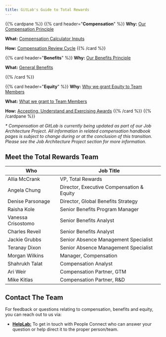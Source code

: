 ```yaml
---
title: GitLab's Guide to Total Rewards
---
```


{{% cardpane %}}
{{% card header="**Compensation**" %}}
**Why:** [Our Compensation Principle](/handbook/total-rewards/compensation/#gitlabs-compensation-principles)

**What:** [Compensation Calculator Inputs](/handbook/total-rewards/compensation/compensation-calculator/)

**How:** [Compensation Review Cycle](/handbook/total-rewards/compensation/compensation-review-cycle/)
{{% /card %}}

{{% card header="**Benefits**" %}}
**Why:** [Our Benefits Principle](/handbook/total-rewards/benefits/#guiding-principles)

**What:** [General Benefits](/handbook/total-rewards/benefits/general-and-entity-benefits/)

{{% /card %}}

{{% card header="**Equity**" %}}
**Why:** [Why we grant Equity to Team Members](/handbook/total-rewards/stock-options/#stock-options)

**What:** [What we grant to Team Members](/handbook/total-rewards/stock-options/#stock-option-grant-levels)

**How:** [Accepting, Understand and Exercising Awards](/handbook/total-rewards/stock-options/#exercising-your-options)
{{% /card %}}
{{% /cardpane %}}

_\* Compensation at GitLab is currently being updated as part of our Job Architecture Project. All information in related compensation handbook pages is subject to change during or at the conclusion of this transition. Please see the Job Architecture Project section for more information._

## Meet the Total Rewards Team

| Who  | Job Title |
|------|-----------|
| Allia McCrank | VP, Total Rewards |
| Angela Chung | Director, Executive Compensation & Equity |
| Denise Parsonage| Director, Global Benefits Strategy|
| Raisha Kole | Senior Benefits Program Manager |
| Vanessa Crisostomo | Senior Benefits Analyst |
| Charles Reveil | Senior Benefits Analyst |
| Jackie Grubbs | Senior Absence Management Specialist |
| Teranay Dixon | Senior Absence Management Specialist |
| Morgan Wilkins | Manager, Compensation |
| Shahrukh Talat | Compensation Analyst |
| Ari Weir | Compensation Partner, GTM |
| Mike Kitlas | Compensation Partner, R&D |

## Contact The Team

For feedback or questions relating to compensation, benefits and equity, you can reach out to us via:

* **[HelpLab:](/handbook/business-technology/enterprise-applications/guides/helplab-guide/)** To get in touch with People Connect who can answer your question or help direct it to the proper person/team.
